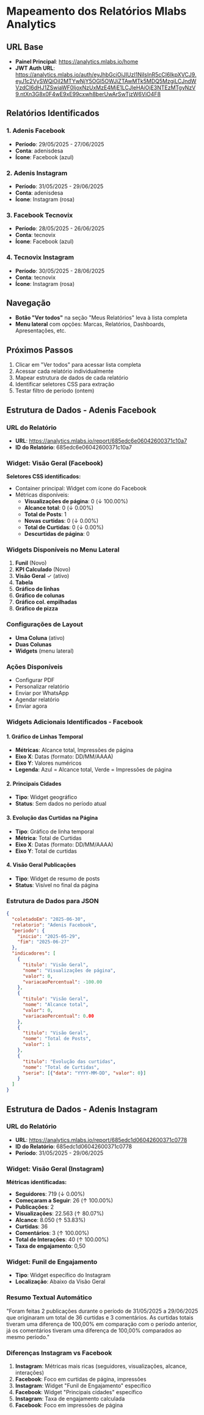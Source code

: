 # Mapeamento dos Relatórios Mlabs Analytics

## URL Base
- **Painel Principal**: https://analytics.mlabs.io/home
- **JWT Auth URL**: https://analytics.mlabs.io/auth/eyJhbGciOiJIUzI1NiIsInR5cCI6IkpXVCJ9.eyJ1c2VySWQiOiI2MTYwNjY5OGI5OWJiZTAwMTk5MDQ5MzgiLCJndWVzdCI6dHJ1ZSwiaWF0IjoxNzUxMzE4MjE1LCJleHAiOjE3NTEzMTgyNzV9.ntXn3G8x0F4wE9xE99cxwh8berUwArSwTjzW6ViO4F8

## Relatórios Identificados

### 1. Adenis Facebook
- **Período**: 29/05/2025 - 27/06/2025
- **Conta**: adenisdesa
- **Ícone**: Facebook (azul)

### 2. Adenis Instagram  
- **Período**: 31/05/2025 - 29/06/2025
- **Conta**: adenisdesa
- **Ícone**: Instagram (rosa)

### 3. Facebook Tecnovix
- **Período**: 28/05/2025 - 26/06/2025
- **Conta**: tecnovix
- **Ícone**: Facebook (azul)

### 4. Tecnovix Instagram
- **Período**: 30/05/2025 - 28/06/2025
- **Conta**: tecnovix
- **Ícone**: Instagram (rosa)

## Navegação
- **Botão "Ver todos"** na seção "Meus Relatórios" leva à lista completa
- **Menu lateral** com opções: Marcas, Relatórios, Dashboards, Apresentações, etc.

## Próximos Passos
1. Clicar em "Ver todos" para acessar lista completa
2. Acessar cada relatório individualmente
3. Mapear estrutura de dados de cada relatório
4. Identificar seletores CSS para extração
5. Testar filtro de período (ontem)



## Estrutura de Dados - Adenis Facebook

### URL do Relatório
- **URL**: https://analytics.mlabs.io/report/685edc6e06042600371c10a7
- **ID do Relatório**: 685edc6e06042600371c10a7

### Widget: Visão Geral (Facebook)
**Seletores CSS identificados:**
- Container principal: Widget com ícone do Facebook
- Métricas disponíveis:
  - **Visualizações de página**: 0 (↓ 100.00%)
  - **Alcance total**: 0 (↓ 0.00%)
  - **Total de Posts**: 1
  - **Novas curtidas**: 0 (↓ 0.00%)
  - **Total de Curtidas**: 0 (↓ 0.00%)
  - **Descurtidas de página**: 0

### Widgets Disponíveis no Menu Lateral
1. **Funil** (Novo)
2. **KPI Calculado** (Novo)
3. **Visão Geral** ✓ (ativo)
4. **Tabela**
5. **Gráfico de linhas**
6. **Gráfico de colunas**
7. **Gráfico col. empilhadas**
8. **Gráfico de pizza**

### Configurações de Layout
- **Uma Coluna** (ativo)
- **Duas Colunas**
- **Widgets** (menu lateral)

### Ações Disponíveis
- Configurar PDF
- Personalizar relatório
- Enviar por WhatsApp
- Agendar relatório
- Enviar agora


### Widgets Adicionais Identificados - Facebook

#### 1. Gráfico de Linhas Temporal
- **Métricas**: Alcance total, Impressões de página
- **Eixo X**: Datas (formato: DD/MM/AAAA)
- **Eixo Y**: Valores numéricos
- **Legenda**: Azul = Alcance total, Verde = Impressões de página

#### 2. Principais Cidades
- **Tipo**: Widget geográfico
- **Status**: Sem dados no período atual

#### 3. Evolução das Curtidas na Página
- **Tipo**: Gráfico de linha temporal
- **Métrica**: Total de Curtidas
- **Eixo X**: Datas (formato: DD/MM/AAAA)
- **Eixo Y**: Total de curtidas

#### 4. Visão Geral Publicações
- **Tipo**: Widget de resumo de posts
- **Status**: Visível no final da página

### Estrutura de Dados para JSON
```json
{
  "coletadoEm": "2025-06-30",
  "relatorio": "Adenis Facebook",
  "periodo": {
    "inicio": "2025-05-29",
    "fim": "2025-06-27"
  },
  "indicadores": [
    {
      "titulo": "Visão Geral",
      "nome": "Visualizações de página",
      "valor": 0,
      "variacaoPercentual": -100.00
    },
    {
      "titulo": "Visão Geral", 
      "nome": "Alcance total",
      "valor": 0,
      "variacaoPercentual": 0.00
    },
    {
      "titulo": "Visão Geral",
      "nome": "Total de Posts", 
      "valor": 1
    },
    {
      "titulo": "Evolução das curtidas",
      "nome": "Total de Curtidas",
      "serie": [{"data": "YYYY-MM-DD", "valor": 0}]
    }
  ]
}
```


## Estrutura de Dados - Adenis Instagram

### URL do Relatório
- **URL**: https://analytics.mlabs.io/report/685edc1d06042600371c0778
- **ID do Relatório**: 685edc1d06042600371c0778
- **Período**: 31/05/2025 - 29/06/2025

### Widget: Visão Geral (Instagram)
**Métricas identificadas:**
- **Seguidores**: 719 (↓ 0.00%)
- **Começaram a Seguir**: 26 (↑ 100.00%)
- **Publicações**: 2
- **Visualizações**: 22.563 (↑ 80.07%)
- **Alcance**: 8.050 (↑ 53.83%)
- **Curtidas**: 36
- **Comentários**: 3 (↑ 100.00%)
- **Total de Interações**: 40 (↑ 100.00%)
- **Taxa de engajamento**: 0,50

### Widget: Funil de Engajamento
- **Tipo**: Widget específico do Instagram
- **Localização**: Abaixo da Visão Geral

### Resumo Textual Automático
"Foram feitas 2 publicações durante o período de 31/05/2025 a 29/06/2025 que originaram um total de 36 curtidas e 3 comentários. As curtidas totais tiveram uma diferença de 100,00% em comparação com o período anterior, já os comentários tiveram uma diferença de 100,00% comparados ao mesmo período."

### Diferenças Instagram vs Facebook
1. **Instagram**: Métricas mais ricas (seguidores, visualizações, alcance, interações)
2. **Facebook**: Foco em curtidas de página, impressões
3. **Instagram**: Widget "Funil de Engajamento" específico
4. **Facebook**: Widget "Principais cidades" específico
5. **Instagram**: Taxa de engajamento calculada
6. **Facebook**: Foco em impressões de página

